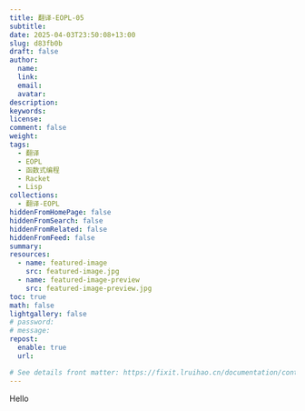 ```yaml
---
title: 翻译-EOPL-05
subtitle:
date: 2025-04-03T23:50:08+13:00
slug: d83fb0b
draft: false
author:
  name:
  link:
  email:
  avatar:
description:
keywords:
license:
comment: false
weight: 
tags:
  - 翻译
  - EOPL
  - 函数式编程
  - Racket
  - Lisp
collections:
  - 翻译-EOPL
hiddenFromHomePage: false
hiddenFromSearch: false
hiddenFromRelated: false
hiddenFromFeed: false
summary:
resources:
  - name: featured-image
    src: featured-image.jpg
  - name: featured-image-preview
    src: featured-image-preview.jpg
toc: true
math: false
lightgallery: false
# password:
# message:
repost:
  enable: true
  url:

# See details front matter: https://fixit.lruihao.cn/documentation/content-management/introduction/#front-matter
---
```


Hello

<!--more-->
